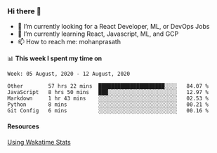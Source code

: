 ### Hi there 👋

- 🔭 I’m currently looking for a React Developer, ML, or DevOps Jobs
- 🌱 I’m currently learning React, Javascript, ML, and GCP
- 📫 How to reach me: mohanprasath

📊 **This week I spent my time on**
<!--START_SECTION:waka-->
```text
Week: 05 August, 2020 - 12 August, 2020

Other        57 hrs 22 mins  █████████████████████░░░░   84.07 % 
JavaScript   8 hrs 50 mins   ███░░░░░░░░░░░░░░░░░░░░░░   12.97 % 
Markdown     1 hr 43 mins    ░░░░░░░░░░░░░░░░░░░░░░░░░   02.53 % 
Python       8 mins          ░░░░░░░░░░░░░░░░░░░░░░░░░   00.21 % 
Git Config   6 mins          ░░░░░░░░░░░░░░░░░░░░░░░░░   00.16 %
```
<!--END_SECTION:waka-->

#### Resources
[Using Wakatime Stats](https://github.com/marketplace/actions/waka-readme)

